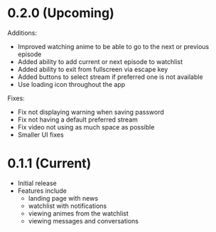 # 0.2.0 (Upcoming)
Additions:
- Improved watching anime to be able to go to the next or previous episode
- Added ability to add current or next episode to watchlist
- Added ability to exit from fullscreen via escape key
- Added buttons to select stream if preferred one is not available
- Use loading icon throughout the app

Fixes:
- Fix not displaying warning when saving password
- Fix not having a default preferred stream
- Fix video not using as much space as possible
- Smaller UI fixes

# 0.1.1 (Current)
- Initial release
- Features include
  - landing page with news
  - watchlist with notifications
  - viewing animes from the watchlist
  - viewing messages and conversations
